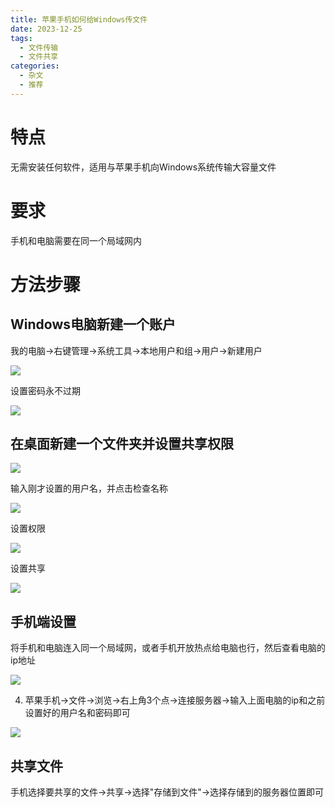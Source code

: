 ```yaml
---
title: 苹果手机如何给Windows传文件
date: 2023-12-25
tags:
  - 文件传输
  - 文件共享
categories:
  - 杂文
  - 推荐
---
```






# 特点

无需安装任何软件，适用与苹果手机向Windows系统传输大容量文件

# 要求

手机和电脑需要在同一个局域网内

# 方法步骤

## Windows电脑新建一个账户

我的电脑->右键管理->系统工具->本地用户和组->用户->新建用户

![](https://jsd.cdn.zzko.cn/gh/hfshaobing/picx-images-hosting@master/20231225/2023-12-25_095010.6qfh019kjps0.webp)

设置密码永不过期

![](https://jsd.cdn.zzko.cn/gh/hfshaobing/picx-images-hosting@master/20231225/2023-12-25_095147.dsv6ijmz74o.webp)

## 在桌面新建一个文件夹并设置共享权限

![](https://jsd.cdn.zzko.cn/gh/hfshaobing/picx-images-hosting@master/20231225/2023-12-25_095709.blp8lja82ls.webp)

输入刚才设置的用户名，并点击检查名称

![](https://jsd.cdn.zzko.cn/gh/hfshaobing/picx-images-hosting@master/20231225/2023-12-25_095813.7hi9kleow5s0.webp)

设置权限

![](https://jsd.cdn.zzko.cn/gh/hfshaobing/picx-images-hosting@master/20231225/2023-12-25_095852.1ih4h5fd5oow.webp)

设置共享

![](https://jsd.cdn.zzko.cn/gh/hfshaobing/picx-images-hosting@master/20231225/2023-12-25_100257.2jh1otjl98o0.webp)

## 手机端设置

将手机和电脑连入同一个局域网，或者手机开放热点给电脑也行，然后查看电脑的ip地址

![](https://jsd.cdn.zzko.cn/gh/hfshaobing/picx-images-hosting@master/20231225/2023-12-25_101554.2mvxhae9gia0.webp)

4. 苹果手机->文件->浏览->右上角3个点->连接服务器->输入上面电脑的ip和之前设置好的用户名和密码即可

![](https://jsd.cdn.zzko.cn/gh/hfshaobing/picx-images-hosting@master/20231225/2023-12-25_112547.zspowivmzwg.webp)



## 共享文件

手机选择要共享的文件->共享->选择"存储到文件"->选择存储到的服务器位置即可



